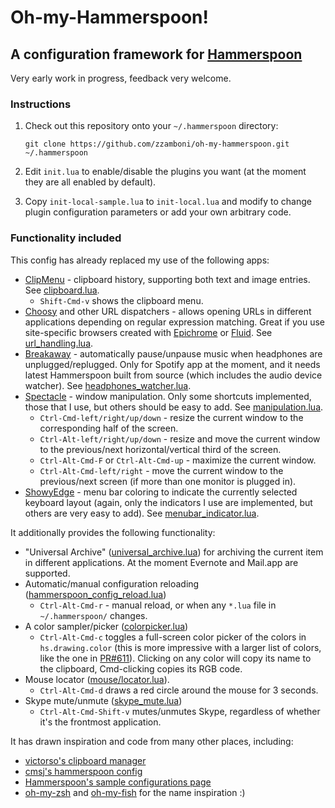 # Oh-my-Hammerspoon!

## A configuration framework for [Hammerspoon](http://www.hammerspoon.org)

Very early work in progress, feedback very welcome.

### Instructions

1. Check out this repository onto your `~/.hammerspoon` directory:

   ```
   git clone https://github.com/zzamboni/oh-my-hammerspoon.git ~/.hammerspoon
   ```
2. Edit `init.lua` to enable/disable the plugins you want (at the
   moment they are all enabled by default).
3. Copy `init-local-sample.lua` to `init-local.lua` and modify to
   change plugin configuration parameters or add your own arbitrary code.

### Functionality included

This config has already replaced my use of the following apps:

- [ClipMenu](http://www.clipmenu.com) - clipboard history, supporting
  both text and image entries. See 
  [clipboard.lua](plugins/misc/clipboard.lua).
  - `Shift-Cmd-v` shows the clipboard menu.
- [Choosy](https://www.choosyosx.com) and other URL dispatchers -
  allows opening URLs in different applications depending on regular
  expression matching. Great if you use site-specific browsers created
  with [Epichrome](https://github.com/dmarmor/epichrome) or
  [Fluid](http://fluidapp.com). See
  [url_handling.lua](https://github.com/zzamboni/oh-my-hammerspoon/blob/master/plugins/misc/url_handling.lua).
- [Breakaway](http://www.macupdate.com/app/mac/23361/breakaway) -
  automatically pause/unpause music when headphones are
  unplugged/replugged. Only for Spotify app at the moment, and it
  needs latest Hammerspoon built from source (which includes the audio
  device watcher). See
  [headphones_watcher.lua](plugins/audio/headphones_watcher.lua).
- [Spectacle](https://www.spectacleapp.com) - window
  manipulation. Only some shortcuts implemented, those that I use, but
  others should be easy to add.  See
  [manipulation.lua](plugins/windows/manipulation.lua).
  - `Ctrl-Cmd-left/right/up/down` - resize the current window to the
    corresponding half of the screen.
  - `Ctrl-Alt-left/right/up/down` - resize and move the current window
    to the previous/next horizontal/vertical third of the screen.
  - `Ctrl-Alt-Cmd-F` or `Ctrl-Alt-Cmd-up` - maximize the current window.
  - `Ctrl-Alt-Cmd-left/right` - move the current window to the
    previous/next screen (if more than one monitor is plugged in).
- [ShowyEdge](https://pqrs.org/osx/ShowyEdge/index.html.en) - menu bar
  coloring to indicate the currently selected keyboard layout (again,
  only the indicators I use are implemented, but others are very easy
  to add). See
  [menubar_indicator.lua](plugins/keyboard/menubar_indicator.lua).

It additionally provides the following functionality:

- "Universal Archive"
  ([universal_archive.lua](plugins/apps/universal_archive.lua)) for
  archiving the current item in different applications. At the moment
  Evernote and Mail.app are supported.
- Automatic/manual configuration reloading ([hammerspoon_config_reload.lua](plugins/apps/hammerspoon_config_reload.lua))
  - `Ctrl-Alt-Cmd-r` - manual reload, or when any `*.lua` file in
    `~/.hammerspoon/` changes.
- A color sampler/picker ([colorpicker.lua](plugins/misc/colorpicker.lua))
  - `Ctrl-Alt-Cmd-c` toggles a full-screen color picker of the colors in
    `hs.drawing.color` (this is more impressive with a larger list of
    colors, like the one in
    [PR#611](https://github.com/Hammerspoon/hammerspoon/pull/611/files)). Clicking
    on any color will copy its name to the clipboard, Cmd-clicking
    copies its RGB code.
- Mouse locator ([mouse/locator.lua](plugins/mouse/locator.lua)).
  - `Ctrl-Alt-Cmd-d` draws a red circle around the mouse for 3 seconds.
- Skype mute/unmute ([skype_mute.lua](plugins/apps/skype_mute.lua))
  - `Ctrl-Alt-Cmd-Shift-v` mutes/unmutes Skype, regardless of whether
    it's the frontmost application.

It has drawn inspiration and code from many other places, including:

- [victorso's clipboard manager](http://github.com/victorso/.hammerspoon)
- [cmsj's hammerspoon config](http://github.com/cmsj/hammerspoon-config)
- [Hammerspoon's sample configurations page](https://github.com/Hammerspoon/hammerspoon/wiki/Sample-Configurations)
- [oh-my-zsh](http://github.com/robbyrussell/oh-my-zsh) and
  [oh-my-fish](http://github.com/oh-my-fish/oh-my-fish) for the name inspiration :)
